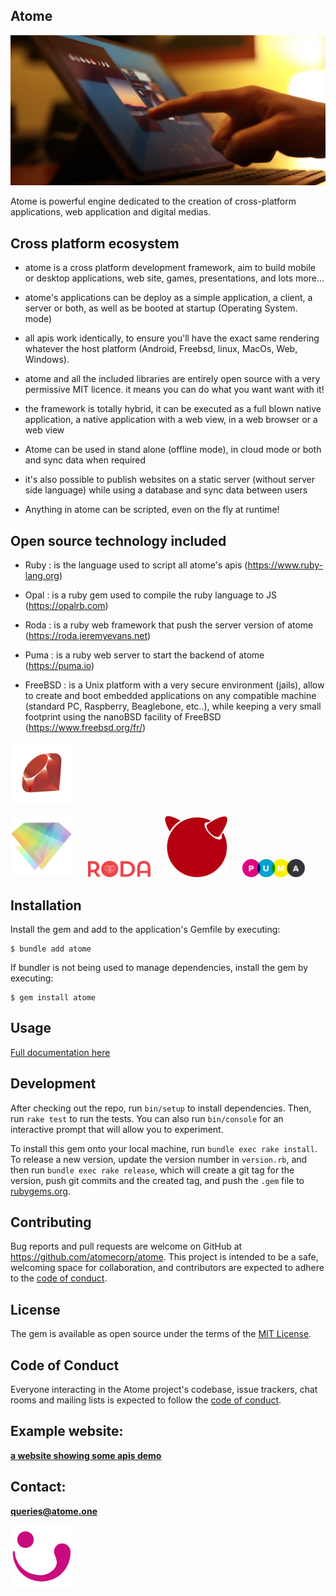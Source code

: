 Atome
-

<img src="./documentation/images/3.png" width="666" />


Atome is powerful engine dedicated to the creation of cross-platform applications, web application and digital medias. 

Cross platform ecosystem
-

- atome is a cross platform development framework, aim to build mobile or desktop applications, web site, games, presentations, and lots more...

- atome's applications can be deploy as a simple application, a client, a server or both, as well as be booted at startup (Operating System. mode)

- all apis work identically, to ensure you'll have the exact same rendering whatever the host platform (Android, Freebsd, linux, MacOs, Web, Windows).

- atome and all the included libraries are entirely open source with a very permissive MIT licence. it means you can do what you want want with it!

- the framework is totally hybrid, it can be executed as a full blown native application, a native application with a web view, in a web browser or a web view

- Atome can be used in stand alone (offline mode), in cloud mode or both and sync data when required

- it's also possible to publish websites on a static server (without server side language) while using a database and sync data between users

- Anything in atome can be scripted, even on the fly at runtime!

Open source technology included
-

- Ruby : is the language used to script all atome's apis (https://www.ruby-lang.org)

[comment]: <> (<img src="https://github.com/atomecorp/atome/raw/master/documentation/images/logos/ruby.png" width="100" />)

- Opal : is a ruby gem used to compile the ruby language to JS (https://opalrb.com)

[comment]: <> (<img src="https://github.com/atomecorp/atome/raw/master/documentation/images/logos/opal.png" width="100" />)

- Roda : is a ruby web framework that push the server version of atome (https://roda.jeremyevans.net)

[comment]: <> (<img src="https://github.com/atomecorp/atome/raw/master/documentation/images/logos/roda.svg" width="100" />)

- Puma : is a ruby web server to start the backend of atome (https://puma.io)

[comment]: <> (<img src="https://github.com/atomecorp/atome/raw/master/documentation/images/logos/puma.png" width="100" />)

- FreeBSD : is a Unix platform with a very secure environment (jails), allow to create and boot embedded applications on any compatible machine (standard PC, Raspberry, Beaglebone, etc..), while keeping a very small footprint using the nanoBSD facility of FreeBSD (https://www.freebsd.org/fr/)

[comment]: <> (<img src="https://github.com/atomecorp/atome/raw/master/documentation/images/logos/freebsd.png" width="100" />)

[//]: # (- Tauri : Build smaller, faster, and more secure desktop applications with a web frontend.&#40;https://github.com/tauri-apps/tauri&#41;)

[comment]: <> (<img src="https://avatars.githubusercontent.com/u/54536011?s=200&v=4" width="100" />)

<img src="./documentation/images/logos/ruby.png" width="100" />&nbsp;&nbsp;&nbsp;&nbsp;&nbsp;

[//]: # (<img src="./documentation/images/logos/cordova.png" width="100" />&nbsp;&nbsp;&nbsp;&nbsp;&nbsp;)
<img src="./documentation/images/logos/opal.png" width="100" />&nbsp;&nbsp;&nbsp;&nbsp;&nbsp;
<img src="./documentation/images/logos/roda.svg" width="100" />&nbsp;&nbsp;&nbsp;&nbsp;&nbsp;
<img src="./documentation/images/logos/freebsd.png" width="100" />&nbsp;&nbsp;&nbsp;&nbsp;&nbsp;
<img src="./documentation/images/logos/puma.png" width="100" />&nbsp;&nbsp;&nbsp;&nbsp;&nbsp;

[//]: # (<img src="./documentation/images/logos/tauri.png" width="100" />&nbsp;&nbsp;&nbsp;&nbsp;&nbsp;)

## Installation

Install the gem and add to the application's Gemfile by executing:

    $ bundle add atome

If bundler is not being used to manage dependencies, install the gem by executing:

    $ gem install atome

## Usage

[Full documentation here](./documentation/atome.md)

## Development

After checking out the repo, run `bin/setup` to install dependencies. Then, run `rake test` to run the tests. You can also run `bin/console` for an interactive prompt that will allow you to experiment.

To install this gem onto your local machine, run `bundle exec rake install`.
To release a new version, update the version number in `version.rb`, and then run `bundle exec rake release`, which will create a git tag for the version, push git commits and the created tag, and push the `.gem` file to [rubygems.org](https://rubygems.org).

## Contributing

Bug reports and pull requests are welcome on GitHub at https://github.com/atomecorp/atome. This project is intended to be a safe, welcoming space for collaboration, and contributors are expected to adhere to the [code of conduct](https://github.com/atomecorp/atome/blob/master/CODE_OF_CONDUCT.md).

## License

The gem is available as open source under the terms of the [MIT License](https://opensource.org/licenses/MIT).

## Code of Conduct

Everyone interacting in the Atome project's codebase, issue trackers, chat rooms and mailing lists is expected to follow the [code of conduct](https://github.com/atomecorp/atome/blob/master/CODE_OF_CONDUCT.md).


Example website:
-
**[a website showing some apis demo ](http://atome.one)**


Contact:
-
**[queries@atome.one](mailto:contact@atome.one)**

<img src="./documentation/images//atome.svg" width="100" />